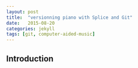 ```yaml
---
layout: post
title:  "versionning piano with Splice and Git"
date:   2015-08-20
categories: jekyll
tags: [git, computer-aided-music]
---
```


<h2>Introduction</h2>
